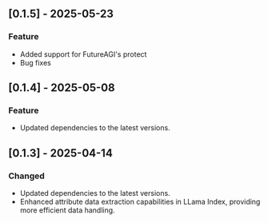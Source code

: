 ## [0.1.5] - 2025-05-23
### Feature
- Added support for FutureAGI's protect
- Bug fixes

## [0.1.4] - 2025-05-08
### Feature
- Updated dependencies to the latest versions.

## [0.1.3] - 2025-04-14
### Changed
- Updated dependencies to the latest versions.
- Enhanced attribute data extraction capabilities in LLama Index, providing more efficient data handling.
